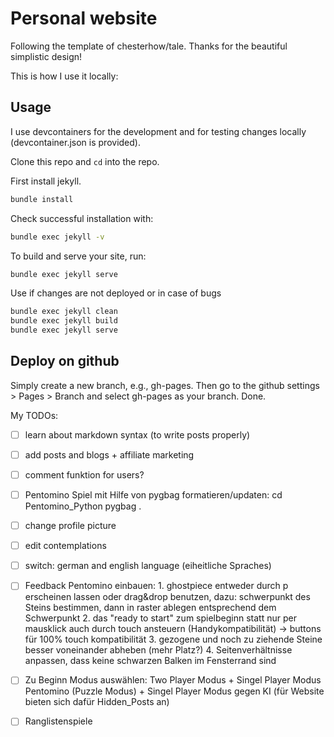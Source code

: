 # Personal website

Following the template of chesterhow/tale. Thanks for the beautiful simplistic design! 

This is how I use it locally:

## Usage

I use devcontainers for the development and for testing changes locally (devcontainer.json is provided).

Clone this repo and ```cd``` into the repo.

First install jekyll.
```bash
bundle install
```

Check successful installation with:
```bash
bundle exec jekyll -v
```

To build and serve your site, run:

```bash
bundle exec jekyll serve
```

Use if changes are not deployed or in case of bugs
```bash
bundle exec jekyll clean
bundle exec jekyll build
bundle exec jekyll serve
```

## Deploy on github

Simply create a new branch, e.g., gh-pages. Then go to the github settings > Pages > Branch and select gh-pages as your branch. Done.



My TODOs:

- [ ] learn about markdown syntax (to write posts properly)
- [ ] add posts and blogs + affiliate marketing
- [ ] comment funktion for users? 
- [ ] Pentomino Spiel mit Hilfe von pygbag formatieren/updaten: cd Pentomino_Python pygbag . 
- [ ] change profile picture 
- [ ] edit contemplations
- [ ] switch: german and english language (eiheitliche Spraches)

- [ ] Feedback Pentomino einbauen: 
        1. ghostpiece entweder durch p erscheinen lassen oder drag&drop benutzen, dazu: schwerpunkt des Steins bestimmen, dann in raster ablegen entsprechend dem Schwerpunkt
        2. das "ready to start" zum spielbeginn statt nur per mausklick auch durch touch ansteuern (Handykompatibilität) -> buttons für 100% touch kompatibilität 
        3. gezogene und noch zu ziehende Steine besser voneinander abheben (mehr Platz?)
        4. Seitenverhältnisse anpassen, dass keine schwarzen Balken im Fensterrand sind 

- [ ] Zu Beginn Modus auswählen: Two Player Modus + Singel Player Modus Pentomino (Puzzle Modus) + Singel Player Modus gegen KI (für Website bieten sich dafür Hidden_Posts an) 
- [ ] Ranglistenspiele 